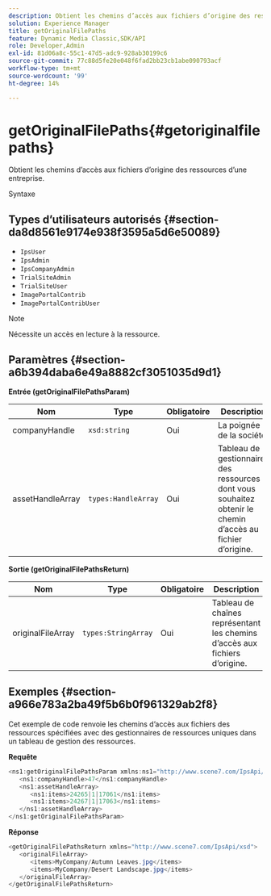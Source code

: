 ```yaml
---
description: Obtient les chemins d’accès aux fichiers d’origine des ressources d’une entreprise.
solution: Experience Manager
title: getOriginalFilePaths
feature: Dynamic Media Classic,SDK/API
role: Developer,Admin
exl-id: 81d06a8c-55c1-47d5-adc9-928ab30199c6
source-git-commit: 77c88d5fe20e048f6fad2bb23cb1abe090793acf
workflow-type: tm+mt
source-wordcount: '99'
ht-degree: 14%

---
```


# getOriginalFilePaths{#getoriginalfilepaths}

Obtient les chemins d’accès aux fichiers d’origine des ressources d’une entreprise.

Syntaxe

## Types d’utilisateurs autorisés {#section-da8d8561e9174e938f3595a5d6e50089}

* `IpsUser`
* `IpsAdmin`
* `IpsCompanyAdmin`
* `TrialSiteAdmin`
* `TrialSiteUser`
* `ImagePortalContrib`
* `ImagePortalContribUser`

>[!NOTE]
>
>Nécessite un accès en lecture à la ressource.

## Paramètres {#section-a6b394daba6e49a8882cf3051035d9d1}

**Entrée (getOriginalFilePathsParam)**

| Nom | Type | Obligatoire | Description |
|---|---|---|---|
| companyHandle | `xsd:string` | Oui | La poignée de la société. |
| assetHandleArray | `types:HandleArray` | Oui | Tableau de gestionnaires des ressources dont vous souhaitez obtenir le chemin d’accès au fichier d’origine. |

**Sortie (getOriginalFilePathsReturn)**

| Nom | Type | Obligatoire | Description |
|---|---|---|---|
| originalFileArray | `types:StringArray` | Oui | Tableau de chaînes représentant les chemins d’accès aux fichiers d’origine. |

## Exemples {#section-a966e783a2ba49f5b6b0f961329ab2f8}

Cet exemple de code renvoie les chemins d’accès aux fichiers des ressources spécifiées avec des gestionnaires de ressources uniques dans un tableau de gestion des ressources.

**Requête**

```java
<ns1:getOriginalFilePathsParam xmlns:ns1="http://www.scene7.com/IpsApi/xsd">
   <ns1:companyHandle>47</ns1:companyHandle>
   <ns1:assetHandleArray>
      <ns1:items>24265|1|17061</ns1:items>
      <ns1:items>24267|1|17063</ns1:items>
   </ns1:assetHandleArray>
</ns1:getOriginalFilePathsParam>
```

**Réponse**

```java
<getOriginalFilePathsReturn xmlns="http://www.scene7.com/IpsApi/xsd">
   <originalFileArray>
      <items>MyCompany/Autumn Leaves.jpg</items>
      <items>MyCompany/Desert Landscape.jpg</items>
   </originalFileArray>
</getOriginalFilePathsReturn>
```
